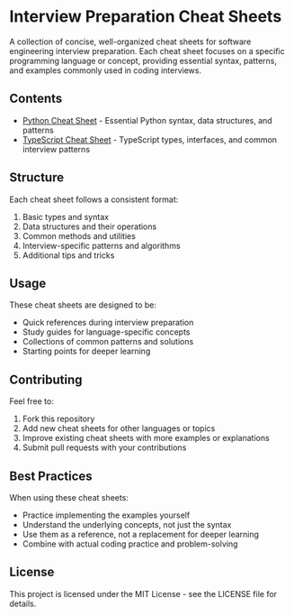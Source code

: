 # Interview Preparation Cheat Sheets

A collection of concise, well-organized cheat sheets for software engineering interview preparation. Each cheat sheet focuses on a specific programming language or concept, providing essential syntax, patterns, and examples commonly used in coding interviews.

## Contents

- [Python Cheat Sheet](python_cheat_sheet.md) - Essential Python syntax, data structures, and patterns
- [TypeScript Cheat Sheet](typescript_cheat_sheet.md) - TypeScript types, interfaces, and common interview patterns

## Structure

Each cheat sheet follows a consistent format:

1. Basic types and syntax
2. Data structures and their operations
3. Common methods and utilities
4. Interview-specific patterns and algorithms
5. Additional tips and tricks

## Usage

These cheat sheets are designed to be:

- Quick references during interview preparation
- Study guides for language-specific concepts
- Collections of common patterns and solutions
- Starting points for deeper learning

## Contributing

Feel free to:

1. Fork this repository
2. Add new cheat sheets for other languages or topics
3. Improve existing cheat sheets with more examples or explanations
4. Submit pull requests with your contributions

## Best Practices

When using these cheat sheets:

- Practice implementing the examples yourself
- Understand the underlying concepts, not just the syntax
- Use them as a reference, not a replacement for deeper learning
- Combine with actual coding practice and problem-solving

## License

This project is licensed under the MIT License - see the LICENSE file for details.

